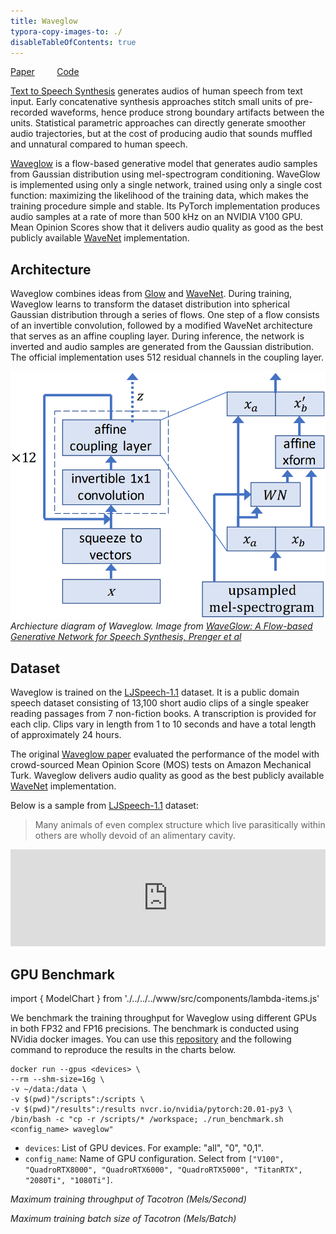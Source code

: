 ```yaml
---
title: Waveglow
typora-copy-images-to: ./
disableTableOfContents: true
---
```


[Paper](https://arxiv.org/abs/1811.00002)   &nbsp; &nbsp; &nbsp; &nbsp; [Code](https://github.com/NVIDIA/DeepLearningExamples/tree/master/PyTorch/SpeechSynthesis/Tacotron2)

[Text to Speech Synthesis](https://en.wikipedia.org/wiki/Speech_synthesis) generates audios of human speech from text input. Early concatenative synthesis approaches stitch small units of pre-recorded waveforms, hence produce strong boundary artifacts between the units. Statistical parametric approaches can directly generate smoother audio trajectories, but at the cost of producing audio that sounds muffled and unnatural compared to human speech.

[Waveglow](https://arxiv.org/abs/1811.00002) is a flow-based generative model that generates audio samples from Gaussian distribution using mel-spectrogram conditioning. WaveGlow is implemented using only a single network, trained using only a single cost function: maximizing the likelihood of the training data, which makes the training procedure simple and stable. Its PyTorch implementation produces audio samples at a rate of more than 500 kHz on an NVIDIA V100 GPU. Mean Opinion Scores show that it delivers audio quality as good as the best publicly available [WaveNet](https://arxiv.org/abs/1609.03499) implementation. 

## Architecture

Waveglow combines ideas from [Glow](https://arxiv.org/abs/1807.03039) and [WaveNet](https://arxiv.org/abs/1609.03499). During training, Waveglow learns to transform the dataset distribution into spherical Gaussian distribution through a series of flows. One step of a flow consists of an invertible convolution, followed by a modified WaveNet architecture that serves as an affine coupling layer. During inference, the network is inverted and audio samples are generated from the Gaussian distribution. The official implementation uses 512 residual channels in the coupling layer.


![Waveglow](waveglow.png)
*Archiecture diagram of Waveglow. Image from [WaveGlow: A Flow-based Generative Network for Speech Synthesis, Prenger et al](https://arxiv.org/abs/1811.00002)*

## Dataset

Waveglow is trained on the [LJSpeech-1.1](https://keithito.com/LJ-Speech-Dataset/) dataset. It is a public domain speech dataset consisting of 13,100 short audio clips of a single speaker reading passages from 7 non-fiction books. A transcription is provided for each clip. Clips vary in length from 1 to 10 seconds and have a total length of approximately 24 hours. 

The original [Waveglow paper](https://arxiv.org/abs/1811.00002) evaluated the performance of the model with crowd-sourced Mean Opinion Score (MOS) tests on Amazon Mechanical Turk. Waveglow delivers audio quality as good as the best publicly available [WaveNet](https://arxiv.org/abs/1609.03499) implementation.

Below is a sample from [LJSpeech-1.1](https://keithito.com/LJ-Speech-Dataset/) dataset:

>  Many animals of even complex structure which live parasitically within others are wholly devoid of an alimentary cavity.


<iframe allowtransparency="true" style="background: #FFFFFF;" width="100%" height="155" frameborder="0"
src="https://keithito.com/LJ-Speech-Dataset/LJ025-0076.wav"></iframe>

## GPU Benchmark

import { ModelChart } from './../../../www/src/components/lambda-items.js'

We benchmark the training throughput for Waveglow using different GPUs in both FP32 and FP16 precisions. The benchmark is conducted using NVidia docker images. You can use this [repository](https://github.com/lambdal/deeplearning-benchmark) and the following command to reproduce the results in the charts below.

```
docker run --gpus <devices> \
--rm --shm-size=16g \
-v ~/data:/data \
-v $(pwd)"/scripts":/scripts \
-v $(pwd)"/results":/results nvcr.io/nvidia/pytorch:20.01-py3 \
/bin/bash -c "cp -r /scripts/* /workspace; ./run_benchmark.sh <config_name> waveglow"
```
- `devices`: List of GPU devices. For example: "all", "0", "0,1".
- `config_name`: Name of GPU configuration. Select from `["V100", "QuadroRTX8000", "QuadroRTX6000", "QuadroRTX5000", "TitanRTX", "2080Ti", "1080Ti"]`.


<ModelChart selected_model='waveglow' selected_gpu='V100' selected_metric="throughput"/>

*Maximum training throughput of Tacotron (Mels/Second)*


<ModelChart selected_model='waveglow' selected_gpu='V100' selected_metric="bs"/>

*Maximum training batch size of Tacotron (Mels/Batch)*
